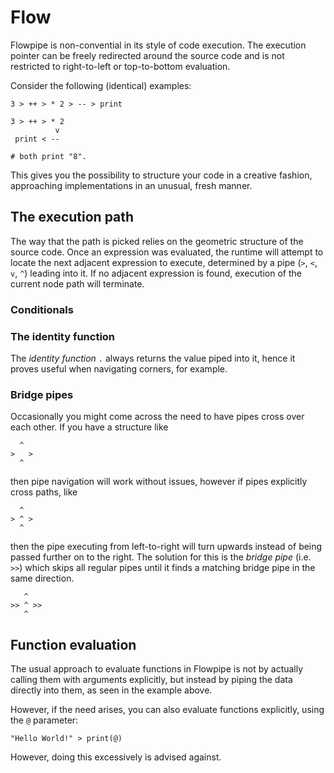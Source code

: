 # Flow

Flowpipe is non-convential in its style of code execution. The execution pointer can be freely redirected around the source code and is not restricted to right-to-left or top-to-bottom evaluation.

Consider the following (identical) examples:

```
3 > ++ > * 2 > -- > print

3 > ++ > * 2
          v
 print < --

# both print "8".
```

This gives you the possibility to structure your code in a creative fashion, approaching implementations in an unusual, fresh manner.

## The execution path

The way that the path is picked relies on the geometric structure of the source code. Once an expression was evaluated, the runtime will attempt to locate the next adjacent expression to execute, determined by a pipe (`>`, `<`, `v`, `^`) leading into it. If no adjacent expression is found, execution of the current node path will terminate.

### Conditionals



### The identity function

The _identity function_ `.` always returns the value piped into it, hence it proves useful when navigating corners, for example.

### Bridge pipes

Occasionally you might come across the need to have pipes cross over each other. If you have a structure like

```
  ^
>   >
  ^
```

then pipe navigation will work without issues, however if pipes explicitly cross paths, like

```
  ^
> ^ >
  ^
```

then the pipe executing from left-to-right will turn upwards instead of being passed further on to the right. The solution for this is the _bridge pipe_ (i.e. `>>`) which skips all regular pipes until it finds a matching bridge pipe in the same direction.

```
   ^
>> ^ >>
   ^
```

## Function evaluation

The usual approach to evaluate functions in Flowpipe is not by actually calling them with arguments explicitly, but instead by piping the data directly into them, as seen in the example above.

However, if the need arises, you can also evaluate functions explicitly, using the `@` parameter:

```
"Hello World!" > print(@)
```

However, doing this excessively is advised against.